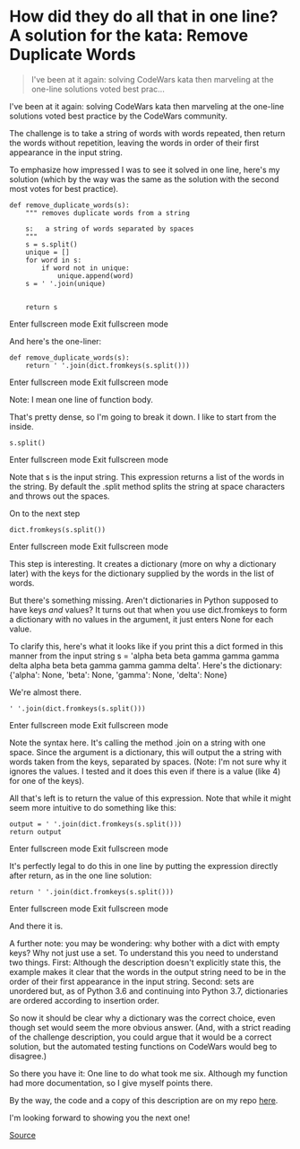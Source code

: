 # How did they do all that in one line? A solution for the kata: Remove Duplicate Words

> I've been at it again: solving CodeWars kata then marveling at the one-line solutions voted best prac...

I've been at it again: solving CodeWars kata then marveling at the one-line solutions voted best practice by the CodeWars community.

The challenge is to take a string of words with words repeated, then return the words without repetition, leaving the words in order of their first appearance in the input string.

To emphasize how impressed I was to see it solved in one line, here's my solution (which by the way was the same as the solution with the second most votes for best practice).

    def remove_duplicate_words(s):
        """ removes duplicate words from a string

        s:   a string of words separated by spaces
        """
        s = s.split()
        unique = []
        for word in s:
            if word not in unique:
                unique.append(word)
        s = ' '.join(unique)


        return s

Enter fullscreen mode Exit fullscreen mode

And here's the one-liner:

    def remove_duplicate_words(s):
        return ' '.join(dict.fromkeys(s.split()))

Enter fullscreen mode Exit fullscreen mode

Note: I mean one line of function body.

That's pretty dense, so I'm going to break it down. I like to start from the inside.

    s.split()

Enter fullscreen mode Exit fullscreen mode

Note that s is the input string. This expression returns a list of the words in the string. By default the .split method splits the string at space characters and throws out the spaces.

On to the next step

    dict.fromkeys(s.split())

Enter fullscreen mode Exit fullscreen mode

This step is interesting. It creates a dictionary (more on why a dictionary later) with the keys for the dictionary supplied by the words in the list of words.

But there's something missing. Aren't dictionaries in Python supposed to have keys _and_ values? It turns out that when you use dict.fromkeys to form a dictionary with no values in the argument, it just enters None for each value.

To clarify this, here's what it looks like if you print this a dict formed in this manner from the input string s = 'alpha beta beta gamma gamma gamma delta alpha beta beta gamma gamma gamma delta'. Here's the dictionary: {'alpha': None, 'beta': None, 'gamma': None, 'delta': None}

We're almost there.

    ' '.join(dict.fromkeys(s.split()))

Enter fullscreen mode Exit fullscreen mode

Note the syntax here. It's calling the method .join on a string with one space. Since the argument is a dictionary, this will output the a string with words taken from the keys, separated by spaces. (Note: I'm not sure why it ignores the values. I tested and it does this even if there is a value (like 4) for one of the keys).

All that's left is to return the value of this expression. Note that while it might seem more intuitive to do something like this:

    output = ' '.join(dict.fromkeys(s.split()))
    return output

Enter fullscreen mode Exit fullscreen mode

It's perfectly legal to do this in one line by putting the expression directly after return, as in the one line solution:

    return ' '.join(dict.fromkeys(s.split()))

Enter fullscreen mode Exit fullscreen mode

And there it is.

A further note: you may be wondering: why bother with a dict with empty keys? Why not just use a set. To understand this you need to understand two things. First: Although the description doesn't explicitly state this, the example makes it clear that the words in the output string need to be in the order of their first appearance in the input string. Second: sets are unordered but, as of Python 3.6 and continuing into Python 3.7, dictionaries are ordered according to insertion order.

So now it should be clear why a dictionary was the correct choice, even though set would seem the more obvious answer. (And, with a strict reading of the challenge description, you could argue that it would be a correct solution, but the automated testing functions on CodeWars would beg to disagree.)

So there you have it: One line to do what took me six. Although my function had more documentation, so I give myself points there.

By the way, the code and a copy of this description are on my repo [here](https://github.com/erik-kristofer-anderson/Codewars/tree/master/2019-08-21_remove_duplicate_words).

I'm looking forward to showing you the next one!

[Source](https://dev.to/ekand/how-did-they-do-all-that-in-one-line-a-solution-for-the-kata-remove-duplicate-words-28n1?signin=true)
